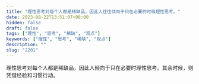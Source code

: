 ```yaml
---
title: "理性思考对每个人都是稀缺品，因此人往往倾向于只在必要的时候理性思考。"
date: 2023-08-22T13:51:07+08:00
hidden: false
draft: false
tags: ["理性", "思考", "稀缺", "观点"]
keywords: ["理性", "思考", "稀缺", "观点"]
description: ""
slug: "2201"
---
```


理性思考对每个人都是稀缺品，因此人倾向于只在必要时理性思考。其余时候，则凭借经验和习惯行动。
